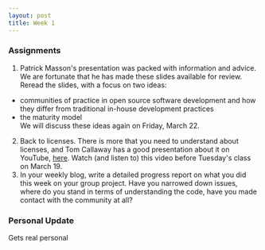 ```yaml
---
layout: post
title: Week 1
---
```


### Assignments

1. Patrick Masson's presentation was packed with information and advice. We are fortunate that he has made these slides available for review. Reread the slides, with a focus on two ideas:

- communities of practice in open source software development and how they differ from traditional in-house development practices
- the maturity model  
  We will discuss these ideas again on Friday, March 22.

2. Back to licenses. There is more that you need to understand about licenses, and Tom Callaway has a good presentation about it on YouTube, [here](https://www.youtube.com/watch?v=PTYuDrQpyH0). Watch (and listen to) this video before Tuesday's class on March 19.
3. In your weekly blog, write a detailed progress report on what you did this week on your group project. Have you narrowed down issues, where do you stand in terms of understanding the code, have you made contact with the community at all?

### Personal Update

Gets real personal
